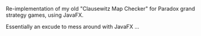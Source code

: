 Re-implementation of my old "Clausewitz Map Checker" for Paradox grand strategy games, using JavaFX.

Essentially an excude to mess around with JavaFX ...

